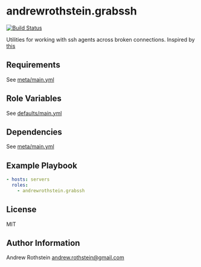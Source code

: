 andrewrothstein.grabssh
=========
[![Build Status](https://travis-ci.org/andrewrothstein/ansible-grabssh.svg?branch=master)](https://travis-ci.org/andrewrothstein/ansible-grabssh)

Utilities for working with ssh agents across broken connections. Inspired by [this](http://samrowe.com/wordpress/ssh-agent-and-gnu-screen/)

Requirements
------------

See [meta/main.yml](meta/main.yml)

Role Variables
--------------

See [defaults/main.yml](defaults/main.yml)

Dependencies
------------

See [meta/main.yml](meta/main.yml)

Example Playbook
----------------

```yml
- hosts: servers
  roles:
    - andrewrothstein.grabssh
```

License
-------

MIT

Author Information
------------------

Andrew Rothstein <andrew.rothstein@gmail.com>
